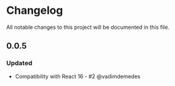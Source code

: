 # Changelog
All notable changes to this project will be documented in this file.

## 0.0.5
### Updated
- Compatibility with React 16 - #2 @vadimdemedes

